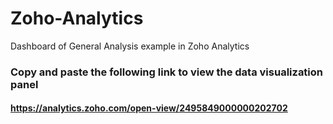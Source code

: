 # Zoho-Analytics
Dashboard of General Analysis example in Zoho Analytics
### Copy and paste the following link to view the data visualization panel
#### https://analytics.zoho.com/open-view/2495849000000202702
